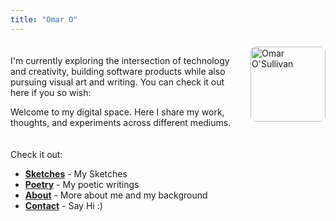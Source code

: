 ```yaml
---
title: "Omar O"
---
```


<div style="overflow: hidden; margin: 20px 0; max-width: 100%;">
  <img src="/uploads/photo-1756982392181.jpg" alt="Omar O'Sullivan" style="float: right !important; width: 120px !important; height: 120px !important; object-fit: cover !important; border-radius: 8px !important; margin-left: 20px !important; margin-bottom: 10px !important; clear: right !important; display: inline-block !important;">
  
  <p>I'm currently exploring the intersection of technology and creativity, building software products while also pursuing visual art and writing. You can check it out here if you so wish:</p>
  
  <p>Welcome to my digital space. Here I share my work, thoughts, and experiments across different mediums.</p>
</div>

Check it out:
- **[Sketches](/portfolio/)** - My Sketches
- **[Poetry](/poetry/)** - My poetic writings
- **[About](/about/)** - More about me and my background  
- **[Contact](/contact/)** - Say Hi :)

